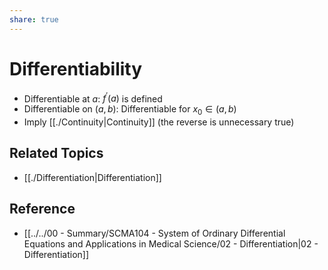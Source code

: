 ```yaml
---
share: true
---
```


# Differentiability

- Differentiable at $a$: $f^{\prime}(a)$ is defined
- Differentiable on $(a,b)$: Differentiable for $x_0\in(a,b)$
- Imply [[./Continuity|Continuity]] (the reverse is unnecessary true)

## Related Topics

- [[./Differentiation|Differentiation]]

## Reference

- [[../../00 - Summary/SCMA104 - System of Ordinary Differential Equations and Applications in Medical Science/02 - Differentiation|02 - Differentiation]]
